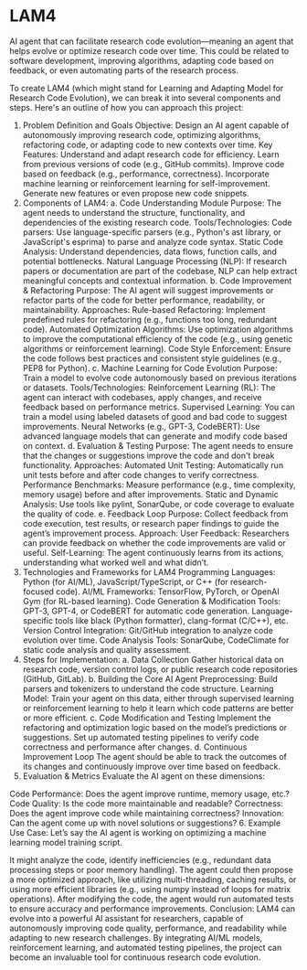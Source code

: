 # LAM4
 AI agent that can facilitate research code evolution—meaning an agent that helps evolve or optimize research code over time. This could be related to software development, improving algorithms, adapting code based on feedback, or even automating parts of the research process.

To create LAM4 (which might stand for Learning and Adapting Model for Research Code Evolution), we can break it into several components and steps. Here's an outline of how you can approach this project:

1. Problem Definition and Goals
Objective: Design an AI agent capable of autonomously improving research code, optimizing algorithms, refactoring code, or adapting code to new contexts over time.
Key Features:
Understand and adapt research code for efficiency.
Learn from previous versions of code (e.g., GitHub commits).
Improve code based on feedback (e.g., performance, correctness).
Incorporate machine learning or reinforcement learning for self-improvement.
Generate new features or even propose new code snippets.
2. Components of LAM4:
a. Code Understanding Module
Purpose: The agent needs to understand the structure, functionality, and dependencies of the existing research code.
Tools/Technologies:
Code parsers: Use language-specific parsers (e.g., Python's ast library, or JavaScript's esprima) to parse and analyze code syntax.
Static Code Analysis: Understand dependencies, data flows, function calls, and potential bottlenecks.
Natural Language Processing (NLP): If research papers or documentation are part of the codebase, NLP can help extract meaningful concepts and contextual information.
b. Code Improvement & Refactoring
Purpose: The AI agent will suggest improvements or refactor parts of the code for better performance, readability, or maintainability.
Approaches:
Rule-based Refactoring: Implement predefined rules for refactoring (e.g., functions too long, redundant code).
Automated Optimization Algorithms: Use optimization algorithms to improve the computational efficiency of the code (e.g., using genetic algorithms or reinforcement learning).
Code Style Enforcement: Ensure the code follows best practices and consistent style guidelines (e.g., PEP8 for Python).
c. Machine Learning for Code Evolution
Purpose: Train a model to evolve code autonomously based on previous iterations or datasets.
Tools/Technologies:
Reinforcement Learning (RL): The agent can interact with codebases, apply changes, and receive feedback based on performance metrics.
Supervised Learning: You can train a model using labeled datasets of good and bad code to suggest improvements.
Neural Networks (e.g., GPT-3, CodeBERT): Use advanced language models that can generate and modify code based on context.
d. Evaluation & Testing
Purpose: The agent needs to ensure that the changes or suggestions improve the code and don't break functionality.
Approaches:
Automated Unit Testing: Automatically run unit tests before and after code changes to verify correctness.
Performance Benchmarks: Measure performance (e.g., time complexity, memory usage) before and after improvements.
Static and Dynamic Analysis: Use tools like pylint, SonarQube, or code coverage to evaluate the quality of code.
e. Feedback Loop
Purpose: Collect feedback from code execution, test results, or research paper findings to guide the agent’s improvement process.
Approach:
User Feedback: Researchers can provide feedback on whether the code improvements are valid or useful.
Self-Learning: The agent continuously learns from its actions, understanding what worked well and what didn’t.
3. Technologies and Frameworks for LAM4
Programming Languages: Python (for AI/ML), JavaScript/TypeScript, or C++ (for research-focused code).
AI/ML Frameworks: TensorFlow, PyTorch, or OpenAI Gym (for RL-based learning).
Code Generation & Modification Tools:
GPT-3, GPT-4, or CodeBERT for automatic code generation.
Language-specific tools like black (Python formatter), clang-format (C/C++), etc.
Version Control Integration: Git/GitHub integration to analyze code evolution over time.
Code Analysis Tools: SonarQube, CodeClimate for static code analysis and quality assessment.
4. Steps for Implementation:
a. Data Collection
Gather historical data on research code, version control logs, or public research code repositories (GitHub, GitLab).
b. Building the Core AI Agent
Preprocessing: Build parsers and tokenizers to understand the code structure.
Learning Model: Train your agent on this data, either through supervised learning or reinforcement learning to help it learn which code patterns are better or more efficient.
c. Code Modification and Testing
Implement the refactoring and optimization logic based on the model’s predictions or suggestions.
Set up automated testing pipelines to verify code correctness and performance after changes.
d. Continuous Improvement Loop
The agent should be able to track the outcomes of its changes and continuously improve over time based on feedback.
5. Evaluation & Metrics
Evaluate the AI agent on these dimensions:

Code Performance: Does the agent improve runtime, memory usage, etc.?
Code Quality: Is the code more maintainable and readable?
Correctness: Does the agent improve code while maintaining correctness?
Innovation: Can the agent come up with novel solutions or suggestions?
6. Example Use Case:
Let’s say the AI agent is working on optimizing a machine learning model training script.

It might analyze the code, identify inefficiencies (e.g., redundant data processing steps or poor memory handling).
The agent could then propose a more optimized approach, like utilizing multi-threading, caching results, or using more efficient libraries (e.g., using numpy instead of loops for matrix operations).
After modifying the code, the agent would run automated tests to ensure accuracy and performance improvements.
Conclusion:
LAM4 can evolve into a powerful AI assistant for researchers, capable of autonomously improving code quality, performance, and readability while adapting to new research challenges. By integrating AI/ML models, reinforcement learning, and automated testing pipelines, the project can become an invaluable tool for continuous research code evolution.
